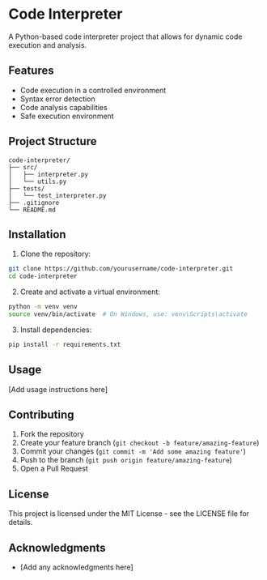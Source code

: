 # Code Interpreter

A Python-based code interpreter project that allows for dynamic code execution and analysis.

## Features

- Code execution in a controlled environment
- Syntax error detection
- Code analysis capabilities
- Safe execution environment

## Project Structure

```
code-interpreter/
├── src/
│   ├── interpreter.py
│   └── utils.py
├── tests/
│   └── test_interpreter.py
├── .gitignore
└── README.md
```

## Installation

1. Clone the repository:
```bash
git clone https://github.com/yourusername/code-interpreter.git
cd code-interpreter
```

2. Create and activate a virtual environment:
```bash
python -m venv venv
source venv/bin/activate  # On Windows, use: venv\Scripts\activate
```

3. Install dependencies:
```bash
pip install -r requirements.txt
```

## Usage

[Add usage instructions here]

## Contributing

1. Fork the repository
2. Create your feature branch (`git checkout -b feature/amazing-feature`)
3. Commit your changes (`git commit -m 'Add some amazing feature'`)
4. Push to the branch (`git push origin feature/amazing-feature`)
5. Open a Pull Request

## License

This project is licensed under the MIT License - see the LICENSE file for details.

## Acknowledgments

- [Add any acknowledgments here] 